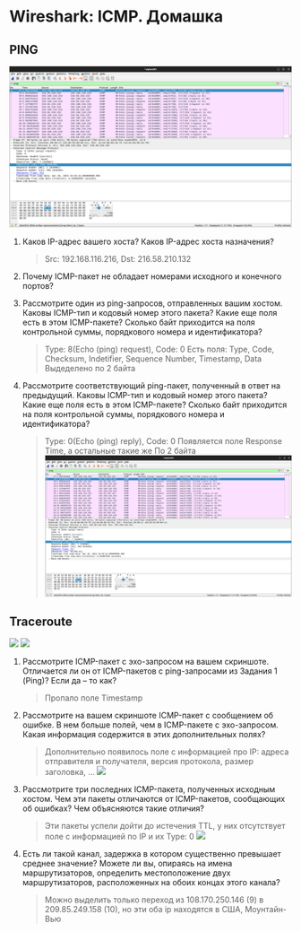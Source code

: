 # Wireshark: ICMP. Домашка

## PING
![](./images/ping_request.png)

1. Каков IP-адрес вашего хоста? Каков IP-адрес хоста назначения?
    > Src: 192.168.116.216, Dst: 216.58.210.132

2. Почему ICMP-пакет не обладает номерами исходного и конечного портов?
    >  

3. Рассмотрите один из ping-запросов, отправленных вашим хостом. Каковы ICMP-тип и кодовый номер этого пакета? Какие еще поля есть в этом ICMP-пакете? Сколько байт приходится на поля контрольной суммы, порядкового номера и идентификатора?
    > Type: 8(Echo (ping) request), Code: 0
    > Есть поля: Type, Code, Checksum, Indetifier, Sequence Number, Timestamp, Data
    > Выдеделено по 2 байта


4. Рассмотрите соответствующий ping-пакет, полученный в ответ на предыдущий. Каковы ICMP-тип и кодовый номер этого пакета? Какие еще поля есть в этом ICMP-пакете? Сколько байт приходится на поля контрольной суммы, порядкового номера и идентификатора?
    > Type: 0(Echo (ping) reply), Code: 0
    > Появляется поле Response Time, а остальные такие же
    > По 2 байта
    ![](./images/ping_reply.png)

## Traceroute
![](./images/tracert_cmd.png)
![](./images/tracert_ping.png)


1. Рассмотрите ICMP-пакет с эхо-запросом на вашем скриншоте. Отличается ли он от ICMP-пакетов с ping-запросами из Задания 1 (Ping)? Если да – то как?
    > Пропало поле Timestamp

2. Рассмотрите на вашем скриншоте ICMP-пакет с сообщением об ошибке. В нем больше полей, чем в ICMP-пакете с эхо-запросом. Какая информация содержится в этих дополнительных полях?
    > Дополнительно появилось поле с информацией про IP: адреса отправителя и получателя, версия протокола, размер заголовка, ...
![](./images/tracert_error.png)

3. Рассмотрите три последних ICMP-пакета, полученных исходным хостом. Чем эти пакеты отличаются от ICMP-пакетов, сообщающих об ошибках? Чем объясняются такие отличия?
    > Эти пакеты успели дойти до истечения TTL, у них отсутствует поле с информацией по IP и их Type: 0
![](./images/tracert_last.png)

4. Есть ли такой канал, задержка в котором существенно превышает среднее значение? Можете ли вы, опираясь на имена маршрутизаторов, определить местоположение двух маршрутизаторов, расположенных на обоих концах этого канала? 
    > Можно выделить только переход из 108.170.250.146 (9) в 209.85.249.158 (10), но эти оба ip находятся в США, Моунтайн-Вью